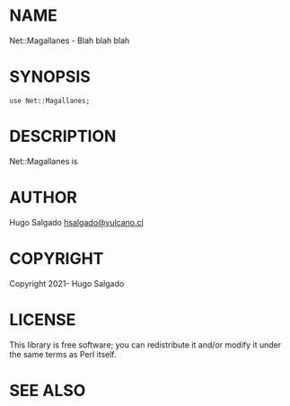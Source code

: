 # NAME

Net::Magallanes - Blah blah blah

# SYNOPSIS

    use Net::Magallanes;

# DESCRIPTION

Net::Magallanes is

# AUTHOR

Hugo Salgado <hsalgado@vulcano.cl>

# COPYRIGHT

Copyright 2021- Hugo Salgado

# LICENSE

This library is free software; you can redistribute it and/or modify
it under the same terms as Perl itself.

# SEE ALSO
